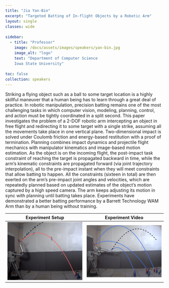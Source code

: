 ```yaml
---
title: "Jia Yan-Bin"
excerpt: "Targeted Batting of In-flight Objects by a Robotic Arm"
layout: single 
classes: wide

sidebar:
  - title: "Professor"
    image: /docs/assets/images/speakers/yan-bin.jpg 
    image_alt: "logo"
    text: "Department of Computer Science
    Iowa State University"

toc: false 
collection: speakers
---
```

Striking a flying object such as a ball to some target location is a highly skillful maneuver that a human being has to learn  through a great deal of practice. In robotic manipulation, precision batting remains one of the most challenging tasks in which computer vision, modeling, planning, control, and action must be tightly coordinated in a split second. This paper investigates the problem of a 2-DOF robotic arm intercepting an object in free flight and redirecting it to some target with a single strike, assuming all the movements take place in one vertical plane. Two-dimensional impact is solved under Coulomb friction and energy-based restitution with a proof of termination. Planning combines impact dynamics and projectile flight mechanics with manipulator kinematics and image-based motion estimation. As the object is on the incoming flight, the post-impact task constraint of reaching the target is propagated backward in time, while the arm’s kinematic constraints are propagated forward (via joint trajectory interpolation), all to the pre-impact instant when they will meet constraints that allow batting to happen. All the constraints (sixteen in total) are then exerted on the arm’s pre-impact joint angles and velocities, which are repeatedly planned based on updated estimates of the object’s motion captured by a high speed camera. The arm keeps adjusting its motion in sync with planning until batting takes place. Experiments have demonstrated a better batting performance by a Barrett Technology WAM Arm than by a human being without training.


 
| Experiment Setup |  Experiment Video|
:-------------------------:|:-------------------------:
![](/docs/assets/images/objectBatting.jpg)  |  [![Batting-flying-object](/docs/assets/images/objectBattingThree.jpg)](https://www.youtube.com/watch?v=dGBevZ54E3s)


